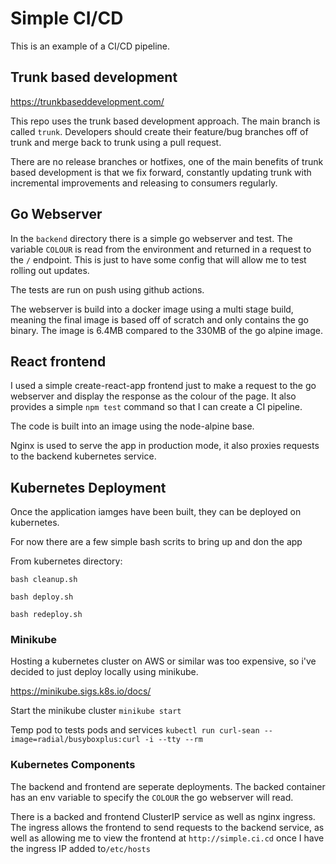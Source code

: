 # Simple CI/CD
This is an example of a CI/CD pipeline.

## Trunk based development
https://trunkbaseddevelopment.com/

This repo uses the trunk based development approach. The main branch is called `trunk`. Developers should create their feature/bug branches off of trunk and merge back to trunk using a pull request.

There are no release branches or hotfixes, one of the main benefits of trunk based development is that we fix forward, constantly updating trunk with incremental improvements and releasing to consumers regularly.

## Go Webserver
In the `backend` directory there is a simple go webserver and test. The variable `COLOUR` is read from the environment and returned in a request to the `/` endpoint. This is just to have some config that will allow me to test rolling out updates.

The tests are run on push using github actions.

The webserver is build into a docker image using a multi stage build, meaning the final image is based off of scratch and only contains the go binary. The image is 6.4MB compared to the 330MB of the go alpine image.

## React frontend
I used a simple create-react-app frontend just to make a request to the go webserver and display the response as the colour of the page. It also provides a simple `npm test` command so that I can create a CI pipeline.

The code is built into an image using the node-alpine base.

Nginx is used to serve the app in production mode, it also proxies requests to the backend kubernetes service.

## Kubernetes Deployment
Once the application iamges have been built, they can be deployed on kubernetes.

For now there are a few simple bash scrits to bring up and don the app

From kubernetes directory:

`bash cleanup.sh`

`bash deploy.sh`

`bash redeploy.sh`

### Minikube
Hosting a kubernetes cluster on AWS or similar was too expensive, so i've decided to just deploy locally using minikube.

https://minikube.sigs.k8s.io/docs/

Start the minikube cluster `minikube start`

Temp pod to tests pods and services `kubectl run curl-sean --image=radial/busyboxplus:curl -i --tty --rm`

### Kubernetes Components

The backend and frontend are seperate deployments. The backed container has an env variable to specify the `COLOUR` the go webserver will read.

There is a backed and frontend ClusterIP service as well as nginx ingress. The ingress allows the frontend to send requests to the backend service, as well as allowing me to view the frontend at `http://simple.ci.cd` once I have the ingress IP added to`/etc/hosts`
